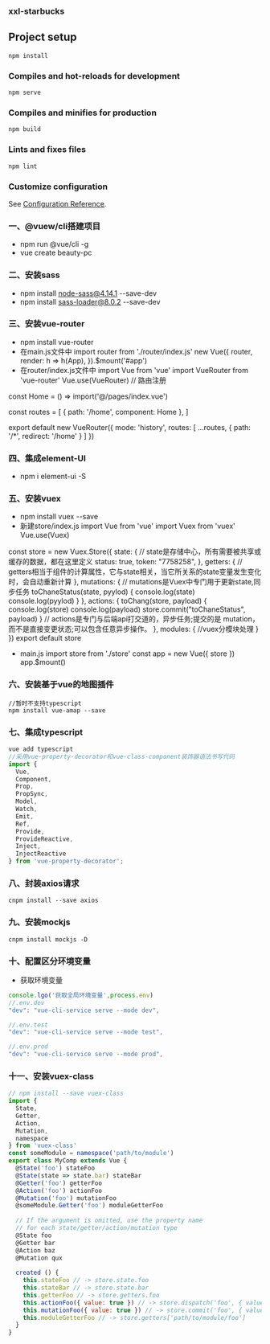 ### xxl-starbucks

## Project setup
```
npm install
```

### Compiles and hot-reloads for development
```
npm serve
```

### Compiles and minifies for production
```
npm build
```

### Lints and fixes files
```
npm lint
```

### Customize configuration
See [Configuration Reference](https://cli.vuejs.org/config/).

### 一、@vuew/cli搭建项目
+ npm run @vue/cli -g
+ vue create beauty-pc

### 二、安装sass
+ npm install node-sass@4.14.1 --save-dev
+ npm install sass-loader@8.0.2 --save-dev 

### 三、安装vue-router
+ npm install vue-router
+ 在main.js文件中
import router from './router/index.js'
new Vue({
  router,
  render: h => h(App),
}).$mount('#app')
+ 在router/index.js文件中
import Vue from 'vue'
import VueRouter from 'vue-router'
Vue.use(VueRouter)  // 路由注册

const Home = () => import('@/pages/index.vue')

const routes = [
	{ path: '/home', component: Home },
]

export default new VueRouter({
	mode: 'history',
	routes: [
		...routes,
		{ path: '/*', redirect: '/home' }
	]
})

### 四、集成element-UI
+ npm i element-ui -S

### 五、安装vuex
+ npm install vuex --save
+ 新建store/index.js
import Vue from 'vue'
import Vuex from 'vuex'
Vue.use(Vuex)

const store = new Vuex.Store({
	state: {
		// state是存储中心，所有需要被共享或缓存的数据，都在这里定义
		status: true,
		token: "7758258",
	},
	getters: {
		// getters相当于组件的计算属性，它与state相关，当它所关系的state变量发生变化时，会自动重新计算
	},
	mutations: {
		// mutations是Vuex中专门用于更新state,同步任务
		toChaneStatus(state, pyylod) {
			console.log(state)
			console.log(pyylod)
		}
	},
	actions: {
		toChang(store, payload) {
			console.log(store)
			console.log(payload)
			store.commit("toChaneStatus", payload)
		}
		// actions是专门与后端api打交道的，异步任务;提交的是 mutation，而不是直接变更状态;可以包含任意异步操作。
	},
	modules: {
		//vuex分模块处理
	}
})
export default store
+ main.js
import store from './store'
const app = new Vue({
	store
})
app.$mount()

### 六、安装基于vue的地图插件
```
//暂时不支持typescript
npm install vue-amap --save
```
### 七、集成typescript
```js
vue add typescript
//采用vue-property-decorator和vue-class-component装饰器语法书写代码
import { 
  Vue, 
  Component, 
  Prop, 
  PropSync,
  Model,
  Watch,
  Emit, 
  Ref, 
  Provide, 
  ProvideReactive,
  Inject, 
  InjectReactive 
} from 'vue-property-decorator';

```
### 八、封装axios请求
```
cnpm install --save axios
```
### 九、安装mockjs
```
cnpm install mockjs -D
```
### 十、配置区分环境变量
+ 获取环境变量
```js
console.lgo('获取全局环境变量',process.env)
//.env.dev
"dev": "vue-cli-service serve --mode dev",

//.env.test
"dev": "vue-cli-service serve --mode test",

//.env.prod
"dev": "vue-cli-service serve --mode prod",

```
### 十一、安装vuex-class
```js
// npm install --save vuex-class
import {
  State,
  Getter,
  Action,
  Mutation,
  namespace
} from 'vuex-class'
const someModule = namespace('path/to/module')
export class MyComp extends Vue {
  @State('foo') stateFoo
  @State(state => state.bar) stateBar
  @Getter('foo') getterFoo
  @Action('foo') actionFoo
  @Mutation('foo') mutationFoo
  @someModule.Getter('foo') moduleGetterFoo
 
  // If the argument is omitted, use the property name
  // for each state/getter/action/mutation type
  @State foo
  @Getter bar
  @Action baz
  @Mutation qux
 
  created () {
    this.stateFoo // -> store.state.foo
    this.stateBar // -> store.state.bar
    this.getterFoo // -> store.getters.foo
    this.actionFoo({ value: true }) // -> store.dispatch('foo', { value: true })
    this.mutationFoo({ value: true }) // -> store.commit('foo', { value: true })
    this.moduleGetterFoo // -> store.getters['path/to/module/foo']
  }
}
```